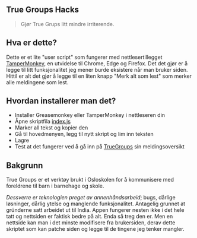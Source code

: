 True Groups Hacks
-----------------
> Gjør True Grups litt mindre irriterende.

## Hva er dette?
Dette er et lite "user script" som fungerer med nettlesertillegget <a href="https://www.tampermonkey.net">TamperMonkey</a>, en utvidelse til Chrome, Edge og Firefox. Det det gjør er å legge til litt funksjonalitet jeg mener burde eksistere når man bruker siden. Hittil er alt det gjør å legge til en liten knapp "Merk alt som lest" som merker alle meldingene som lest.

## Hvordan installerer man det?
- Installer Greasemonkey eller TamperMonkey i nettleseren din
- Åpne skriptfila [index.js](./index.js)
- Marker all tekst og kopier den
- Gå til hovedmenyen, legg til nytt skript og lim inn teksten
- Lagre
- Test at det fungerer ved å gå inn på [TrueGroups](https://www.truegroups.com/Messages/Index) sin meldingsoversikt


## Bakgrunn
True Groups er et verktøy brukt i Osloskolen for å kommunisere med foreldrene til barn i barnehage og skole.

_Dessverre er teknologien preget av annenhåndsarbeid_; bugs, dårlige løsninger, dårlig ytelse og manglende funksjonalitet. Antagelig grunnet at gründerne satt arbeidet ut til India. Appen fungerer nesten ikke i det hele tatt og nettsiden er faktisk bedre på alt. Enda så treg den er. Men en nettside kan man i det minste modifisere fra brukersiden, derav dette skriptet som kan patche siden og legge til de tingene jeg tenker mangler.
